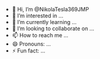 - 👋 Hi, I’m @NikolaTesla369JMP
- 👀 I’m interested in ...
- 🌱 I’m currently learning ...
- 💞️ I’m looking to collaborate on ...
- 📫 How to reach me ...
- 😄 Pronouns: ...
- ⚡ Fun fact: ...

<!---
NikolaTesla369JMP/NikolaTesla369JMP is a ✨ special ✨ repository because its `README.md` (this file) appears on your GitHub profile.
You can click the Preview link to take a look at your changes.
--->
